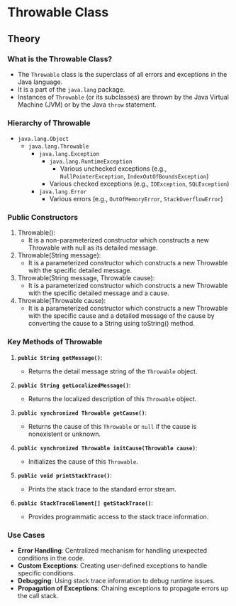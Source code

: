# Throwable Class

## Theory

### What is the Throwable Class?

- The `Throwable` class is the superclass of all errors and exceptions in the Java language.
- It is a part of the `java.lang` package.
- Instances of `Throwable` (or its subclasses) are thrown by the Java Virtual Machine (JVM) or by the Java `throw` statement.

### Hierarchy of Throwable

- `java.lang.Object`
  - `java.lang.Throwable`
    - `java.lang.Exception`
      - `java.lang.RuntimeException`
        - Various unchecked exceptions (e.g., `NullPointerException`, `IndexOutOfBoundsException`)
      - Various checked exceptions (e.g., `IOException`, `SQLException`)
    - `java.lang.Error`
      - Various errors (e.g., `OutOfMemoryError`, `StackOverflowError`)

### Public Constructors

1. Throwable():
   - It is a non-parameterized constructor which constructs a new Throwable with null as its detailed message.
2. Throwable(String message):
   - It is a parameterized constructor which constructs a new Throwable with the specific detailed message.
3. Throwable(String message, Throwable cause):
   - It is a parameterized constructor which constructs a new Throwable with the specific detailed message and a cause.
4. Throwable(Throwable cause):
   - It is a parameterized constructor which constructs a new Throwable with the specific cause and a detailed message of the cause by converting the cause to a String using toString() method.

### Key Methods of Throwable

1. **`public String getMessage()`**:
   - Returns the detail message string of the `Throwable` object.
2. **`public String getLocalizedMessage()`**:

   - Returns the localized description of this `Throwable` object.

3. **`public synchronized Throwable getCause()`**:

   - Returns the cause of this `Throwable` or `null` if the cause is nonexistent or unknown.

4. **`public synchronized Throwable initCause(Throwable cause)`**:

   - Initializes the cause of this `Throwable`.

5. **`public void printStackTrace()`**:

   - Prints the stack trace to the standard error stream.

6. **`public StackTraceElement[] getStackTrace()`**:
   - Provides programmatic access to the stack trace information.

### Use Cases

- **Error Handling**: Centralized mechanism for handling unexpected conditions in the code.
- **Custom Exceptions**: Creating user-defined exceptions to handle specific conditions.
- **Debugging**: Using stack trace information to debug runtime issues.
- **Propagation of Exceptions**: Chaining exceptions to propagate errors up the call stack.
